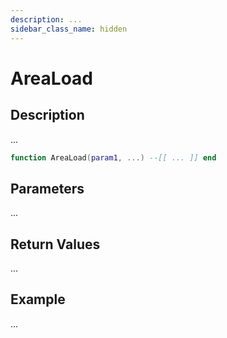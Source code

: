 ```yaml
---
description: ...
sidebar_class_name: hidden
---
```


# AreaLoad

## Description

...

```lua
function AreaLoad(param1, ...) --[[ ... ]] end
```

## Parameters

...

## Return Values

...

## Example

...

